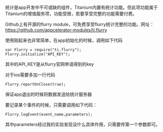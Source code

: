 统计是app开发中不可或缺的组件，Titanium内置有统计功能。但此项功能属于Titanium的增值服务项，功能受限，若要享受完整的功能需要付费。

Github上有开源的flurry module，可免费享受flurry统计完整的功能。网址：https://github.com/appcelerator-modules/ti.flurry

使用刚起来也非常简单，在app初始化的时候，调用如下代码
```
var Flurry = require("ti.flurry");
Flurry.initialize("API_KEY");
```
其中的API_KEY是从flurry官网申请得到的key

对于ios需要多加一行代码
```
Flurry.reportOnClose(true);
```
保证app退出的时候将数据发送给统计服务器

要记录某个事件的时候，只需要调用如下代码：
```
Flurry.logEvent(event_name,parameters);
```

其中parameters经过我的实验发现没什么具体作用，只需要传第一个参数即可。